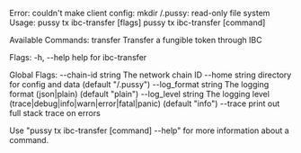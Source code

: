 Error: couldn't make client config: mkdir /.pussy: read-only file system
Usage:
  pussy tx ibc-transfer [flags]
  pussy tx ibc-transfer [command]

Available Commands:
  transfer    Transfer a fungible token through IBC

Flags:
  -h, --help   help for ibc-transfer

Global Flags:
      --chain-id string     The network chain ID
      --home string         directory for config and data (default "/.pussy")
      --log_format string   The logging format (json|plain) (default "plain")
      --log_level string    The logging level (trace|debug|info|warn|error|fatal|panic) (default "info")
      --trace               print out full stack trace on errors

Use "pussy tx ibc-transfer [command] --help" for more information about a command.

